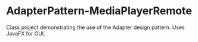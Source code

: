 # AdapterPattern-MediaPlayerRemote
Class project demonstrating the use of the Adapter design pattern. Uses JavaFX for GUI.
